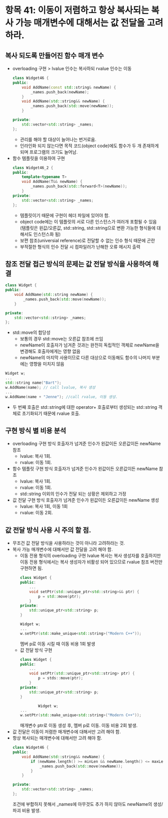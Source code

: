 # 항목 41: 이동이 저렴하고 항상 복사되는 복사 가능 매개변수에 대해서는 값 전달을 고려하라.

## 복사 되도록 만들어진 함수 매개 변수
* overloading 구현 > lvalue 인수는 복사하되 rvalue 인수는 이동
	``` cpp
	class Widget46 {
	public:
		void AddName(const std::string& newName) {
			_names.push_back(newName);
		}
		void AddName(std::string&& newName) {
			_names.push_back(std::move(newName));
		}

	private:
		std::vector<std::string> _names;
	};
	```
	* 관리를 해야 할 대상이 늘어나는 번거로움.
	* 인라인화 되지 않는다면 목적 코드(object code)에도 함수가 두 개 존재하게 되며 프로그램의 크기도 늘어남.
* 함수 템플릿을 이용하여 구현
	```cpp
	class Widget46_2 {
	public:
		template<typename T>
		void AddName(T&& newName) {
			_names.push_back(std::forward<T>(newName));
		}
	private:
		std::vector<std::string> _names;
	};
	```
	* 템플릿이기 때문에 구현이 헤더 파일에 있어야 함.
	* object code에는 이 템플릿의 서로 다른 인스턴스가 여러개 포함될 수 있음 (템플릿은 왼값/오른값, std::string, std::string으로 변환 가능한 형식들에 대해서도 인스턴스화 됨)
	* 보편 참조(universial reference)로 전달할 수 없는 인수 형식 때문에 곤란
	* 부적절한 형식의 인수 전달 시 컴파일러가 난해한 오류 메시지 출력

## 참조 전달 접근 방식의 문제는 값 전달 방식을 사용하여 해결
```cpp
class Widget {
public:
	void AddName(std::string newName) {
		_names.push_back(std::move(newName));
	}

private:
	std::vector<std::string> _names;
};
```
* std::move의 합당성
	* 보통의 경우 std::move는 오른값 참조에 쓰임
	* newName이 호출자가 넘겨준 것과는 완전히 독립적인 객체로 newName을 변경해도 호출자에게는 영향 없음
	* newName의 마지막 사용이므로 다른 대상으로 이동해도 함수의 나머지 부분에는 영향을 미치지 않음

```cpp
Widget w;
...
std::string name("Bart");
w.AddName(name); // call lvalue, 복사 생성
...
w.AddName(name + "Jenne"); //call rvalue, 이동 생성.
```
* 두 번째 호출은 std::string에 대한 operator+ 호출로부터 생성되는 std::string 객체로 초기화되기 때문에 rvalue 호출.

## 구현 방식 별 비용 분석
* overloading 구현 방식
호출자가 넘겨준 인수가 왼값이든 오른값이든 newName 참조
	* lvalue: 복사 1회.
	* rvalue: 이동 1회.
* 함수 템플릿 구현 방식
호출자가 넘겨준 인수가 왼값이든 오른값이든 newName 참조
	* lvalue: 복사 1회.
	* rvalue: 이동 1회.
	* std::string 이외의 인수가 전달 되는 상황은 제외하고 가정
* 값 전달 구현 방식
호출자가 넘겨준 인수가 왼값이든 오른값이든 newName 생성
	* lvalue: 복사 1회, 이동 1회
	* rvalue: 이동 2회.

## 값 전달 방식 사용 시 주의 할 점.
* 무조건 값 전달 방식을 사용하라는 것이 아니라 고려하라는 것.
* 복사 가능 매개변수에 대해서만 값 전달을 고려 해야 함.
	* 이동 전용 형식의 overloading 구현
	lvalue 복사는 복사 생성자를 호출하지만 이동 전용 형식에서는 복사 생성자가 비활성 되어 있으므로 rvalue 참조 버전만 구현하면 됨.
		```cpp
		class Widget {
		public:
			...
			void setPtr(std::unique_ptr<std::string>&& ptr) {
				p = std::move(ptr);
			}
		private:
			std::unique_ptr<std::string> p;
		}

		Widget w;
		...
		w.setPtr(std::make_unique<std::string>("Modern C++"));
		```
		멤버 p로 이동 시킬 때 이동 비용 1회 발생
	* 값 전달 방식 구현
		```cpp
		class Widget {
		public:
			...
			void setPtr(std::unique_ptr<std::string> ptr) {
				p = stds::move(ptr);
			}
		private:
			std::unique_ptr<std::string> p;
		}

				Widget w;
		...
		w.setPtr(std::make_unique<std::string>("Modern C++")); 
		```
		매개변수 ptr로 이동 생성 후, 멤버 p로 이동. 이동 비용 2회 발생.
* 값 전달은 이동이 저렴한 매개변수에 대해서만 고려 해야 함.
* 항상 복사되는 매개변수에 대해서만 고려 해야 함.
	``` cpp
	class Widget46 {
	public:
		void AddName(std::string&& newName) {
			if (newName.length() >= minLen && newName.length() <= maxLen) {
				_names.push_back(std::move(newName));
			}
		}

	private:
		std::vector<std::string> _names;
	};
	```
	조건에 부합하지 못해서 _names에 아무것도 추가 하지 않아도 newName의 생성/파괴 비용 발생.


	